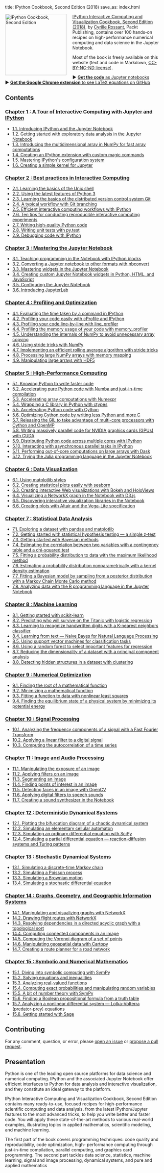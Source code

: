title: IPython Cookbook, Second Edition (2018)
save_as: index.html

<a href="https://github.com/ipython-books/cookbook-2nd"><img src="https://raw.githubusercontent.com/ipython-books/cookbook-2nd/master/cover-cookbook-2nd.png" align="left" alt="IPython Cookbook, Second Edition" height="200" style="margin-right: 20px;" /></a>[IPython Interactive Computing and Visualization Cookbook, Second Edition (2018)](https://www.packtpub.com/big-data-and-business-intelligence/ipython-interactive-computing-and-visualization-cookbook-second-e), by [Cyrille Rossant](http://cyrille.rossant.net), Packt Publishing, contains over 100 hands-on recipes on high-performance numerical computing and data science in the Jupyter Notebook.

Most of the book is freely available on this website (text and code in Markdown, [CC-BY-NC-ND license](https://creativecommons.org/licenses/by-nc-nd/3.0/us/legalcode)).

▶ [**Get the code** as Jupyter notebooks](https://github.com/ipython-books/cookbook-2nd-code)  
▶ [**Get the Google Chrome extension** to see LaTeX equations on GitHub](https://chrome.google.com/webstore/detail/github-with-mathjax/ioemnmodlmafdkllaclgeombjnmnbima/)

## Contents

<!-- START_TOC -->

### [Chapter 1 : A Tour of Interactive Computing with Jupyter and IPython](chapter01_basic)

* [1.1. Introducing IPython and the Jupyter Notebook](chapter01_basic/01_notebook.md)
* [1.2. Getting started with exploratory data analysis in the Jupyter Notebook](chapter01_basic/02_pandas.md)
* [1.3. Introducing the multidimensional array in NumPy for fast array computations](chapter01_basic/03_numpy.md)
* [1.4. Creating an IPython extension with custom magic commands](chapter01_basic/04_magic.md)
* [1.5. Mastering IPython's configuration system](chapter01_basic/05_config.md)
* [1.6. Creating a simple kernel for Jupyter](chapter01_basic/06_kernel.md)


### [Chapter 2 : Best practices in Interactive Computing](chapter02_best_practices)

* [2.1. Learning the basics of the Unix shell](chapter02_best_practices/01_shell.md)
* [2.2. Using the latest features of Python 3](chapter02_best_practices/02_py3.md)
* [2.3. Learning the basics of the distributed version control system Git](chapter02_best_practices/03_git.md)
* [2.4. A typical workflow with Git branching](chapter02_best_practices/04_git_advanced.md)
* [2.5. Efficient interactive computing workflows with IPython](chapter02_best_practices/05_workflows.md)
* [2.6. Ten tips for conducting reproducible interactive computing experiments](chapter02_best_practices/06_tips.md)
* [2.7. Writing high-quality Python code](chapter02_best_practices/07_high_quality.md)
* [2.8. Writing unit tests with py.test](chapter02_best_practices/08_test.md)
* [2.9. Debugging code with IPython](chapter02_best_practices/09_debugging.md)


### [Chapter 3 : Mastering the Jupyter Notebook](chapter03_notebook)

* [3.1. Teaching programming in the Notebook with IPython blocks](chapter03_notebook/01_blocks.md)
* [3.2. Converting a Jupyter notebook to other formats with nbconvert](chapter03_notebook/02_nbformat.md)
* [3.3. Mastering widgets in the Jupyter Notebook](chapter03_notebook/03_widgets.md)
* [3.4. Creating custom Jupyter Notebook widgets in Python, HTML, and JavaScript](chapter03_notebook/04_custom_widgets.md)
* [3.5. Configuring the Jupyter Notebook](chapter03_notebook/05_custom_notebook.md)
* [3.6. Introducing JupyterLab](chapter03_notebook/06_jupyterlab.md)


### [Chapter 4 : Profiling and Optimization](chapter04_optimization)

* [4.1. Evaluating the time taken by a command in IPython](chapter04_optimization/01_timeit.md)
* [4.2. Profiling your code easily with cProfile and IPython](chapter04_optimization/02_profile.md)
* [4.3. Profiling your code line-by-line with line_profiler](chapter04_optimization/03_linebyline.md)
* [4.4. Profiling the memory usage of your code with memory_profiler](chapter04_optimization/04_memprof.md)
* [4.5. Understanding the internals of NumPy to avoid unnecessary array copying](chapter04_optimization/05_array_copies.md)
* [4.6. Using stride tricks with NumPy](chapter04_optimization/06_stride_tricks.md)
* [4.7. Implementing an efficient rolling average algorithm with stride tricks](chapter04_optimization/07_rolling_average.md)
* [4.8. Processing large NumPy arrays with memory mapping](chapter04_optimization/08_memmap.md)
* [4.9. Manipulating large arrays with HDF5](chapter04_optimization/09_hdf5_array.md)


### [Chapter 5 : High-Performance Computing](chapter05_hpc)

* [5.1. Knowing Python to write faster code](chapter05_hpc/01_slow.md)
* [5.2. Accelerating pure Python code with Numba and just-in-time compilation](chapter05_hpc/02_numba.md)
* [5.3. Accelerating array computations with Numexpr](chapter05_hpc/03_numexpr.md)
* [5.4. Wrapping a C library in Python with ctypes](chapter05_hpc/04_ctypes.md)
* [5.5. Accelerating Python code with Cython](chapter05_hpc/05_cython.md)
* [5.6. Optimizing Cython code by writing less Python and more C](chapter05_hpc/06_ray.md)
* [5.7. Releasing the GIL to take advantage of multi-core processors with Cython and OpenMP](chapter05_hpc/07_openmp.md)
* [5.8. Writing massively parallel code for NVIDIA graphics cards (GPUs) with CUDA](chapter05_hpc/08_cuda.md)
* [5.9. Distributing Python code across multiple cores with IPython](chapter05_hpc/09_ipyparallel.md)
* [5.10. Interacting with asynchronous parallel tasks in IPython](chapter05_hpc/10_async.md)
* [5.11. Performing out-of-core computations on large arrays with Dask](chapter05_hpc/11_dask.md)
* [5.12. Trying the Julia programming language in the Jupyter Notebook](chapter05_hpc/12_julia.md)


### [Chapter 6 : Data Visualization](chapter06_viz)

* [6.1. Using matplotlib styles](chapter06_viz/01_styles.md)
* [6.2. Creating statistical plots easily with seaborn](chapter06_viz/02_seaborn.md)
* [6.3. Creating interactive Web visualizations with Bokeh and HoloViews](chapter06_viz/03_bokeh.md)
* [6.4. Visualizing a NetworkX graph in the Notebook with D3.js](chapter06_viz/04_d3.md)
* [6.5. Discovering interactive visualization libraries in the Notebook](chapter06_viz/05_widgets.md)
* [6.6. Creating plots with Altair and the Vega-Lite specification](chapter06_viz/06_altair.md)


### [Chapter 7 : Statistical Data Analysis](chapter07_stats)

* [7.1. Exploring a dataset with pandas and matplotlib](chapter07_stats/01_pandas.md)
* [7.2. Getting started with statistical hypothesis testing — a simple z-test](chapter07_stats/02_z_test.md)
* [7.3. Getting started with Bayesian methods](chapter07_stats/03_bayesian.md)
* [7.4. Estimating the correlation between two variables with a contingency table and a chi-squared test](chapter07_stats/04_correlation.md)
* [7.5. Fitting a probability distribution to data with the maximum likelihood method](chapter07_stats/05_mlfit.md)
* [7.6. Estimating a probability distribution nonparametrically with a kernel density estimation](chapter07_stats/06_kde.md)
* [7.7. Fitting a Bayesian model by sampling from a posterior distribution with a Markov Chain Monte Carlo method](chapter07_stats/07_pymc.md)
* [7.8. Analyzing data with the R programming language in the Jupyter Notebook](chapter07_stats/08_r.md)


### [Chapter 8 : Machine Learning](chapter08_ml)

* [8.1. Getting started with scikit-learn](chapter08_ml/01_scikit.md)
* [8.2. Predicting who will survive on the Titanic with logistic regression](chapter08_ml/02_titanic.md)
* [8.3. Learning to recognize handwritten digits with a K-nearest neighbors classifier](chapter08_ml/03_digits.md)
* [8.4. Learning from text — Naive Bayes for Natural Language Processing](chapter08_ml/04_text.md)
* [8.5. Using support vector machines for classification tasks](chapter08_ml/05_svm.md)
* [8.6. Using a random forest to select important features for regression](chapter08_ml/06_random_forest.md)
* [8.7. Reducing the dimensionality of a dataset with a principal component analysis](chapter08_ml/07_pca.md)
* [8.8. Detecting hidden structures in a dataset with clustering](chapter08_ml/08_clustering.md)


### [Chapter 9 : Numerical Optimization](chapter09_numoptim)

* [9.1. Finding the root of a mathematical function](chapter09_numoptim/01_root.md)
* [9.2. Minimizing a mathematical function](chapter09_numoptim/02_minimize.md)
* [9.3. Fitting a function to data with nonlinear least squares](chapter09_numoptim/03_curvefitting.md)
* [9.4. Finding the equilibrium state of a physical system by minimizing its potential energy](chapter09_numoptim/04_energy.md)


### [Chapter 10 : Signal Processing](chapter10_signal)

* [10.1. Analyzing the frequency components of a signal with a Fast Fourier Transform](chapter10_signal/01_fourier.md)
* [10.2. Applying a linear filter to a digital signal](chapter10_signal/02_filter.md)
* [10.3. Computing the autocorrelation of a time series](chapter10_signal/03_autocorrelation.md)


### [Chapter 11 : Image and Audio Processing](chapter11_image)

* [11.1. Manipulating the exposure of an image](chapter11_image/01_exposure.md)
* [11.2. Applying filters on an image](chapter11_image/02_filters.md)
* [11.3. Segmenting an image](chapter11_image/03_segmentation.md)
* [11.4. Finding points of interest in an image](chapter11_image/04_interest.md)
* [11.5. Detecting faces in an image with OpenCV](chapter11_image/05_faces.md)
* [11.6. Applying digital filters to speech sounds](chapter11_image/06_speech.md)
* [11.7. Creating a sound synthesizer in the Notebook](chapter11_image/07_synth.md)


### [Chapter 12 : Deterministic Dynamical Systems](chapter12_deterministic)

* [12.1. Plotting the bifurcation diagram of a chaotic dynamical system](chapter12_deterministic/01_bifurcation.md)
* [12.2. Simulating an elementary cellular automaton](chapter12_deterministic/02_cellular.md)
* [12.3. Simulating an ordinary differential equation with SciPy](chapter12_deterministic/03_ode.md)
* [12.4. Simulating a partial differential equation — reaction-diffusion systems and Turing patterns](chapter12_deterministic/04_turing.md)


### [Chapter 13 : Stochastic Dynamical Systems](chapter13_stochastic)

* [13.1. Simulating a discrete-time Markov chain](chapter13_stochastic/01_markov.md)
* [13.2. Simulating a Poisson process](chapter13_stochastic/02_poisson.md)
* [13.3. Simulating a Brownian motion](chapter13_stochastic/03_brownian.md)
* [13.4. Simulating a stochastic differential equation](chapter13_stochastic/04_sde.md)


### [Chapter 14 : Graphs, Geometry, and Geographic Information Systems](chapter14_graphgeo)

* [14.1. Manipulating and visualizing graphs with NetworkX](chapter14_graphgeo/01_networkx.md)
* [14.2. Drawing flight routes with NetworkX](chapter14_graphgeo/02_airports.md)
* [14.3. Resolving dependencies in a directed acyclic graph with a topological sort](chapter14_graphgeo/03_dag.md)
* [14.4. Computing connected components in an image](chapter14_graphgeo/04_connected.md)
* [14.5. Computing the Voronoi diagram of a set of points](chapter14_graphgeo/05_voronoi.md)
* [14.6. Manipulating geospatial data with Cartopy](chapter14_graphgeo/06_gis.md)
* [14.7. Creating a route planner for a road network](chapter14_graphgeo/07_gps.md)


### [Chapter 15 : Symbolic and Numerical Mathematics](chapter15_symbolic)

* [15.1. Diving into symbolic computing with SymPy](chapter15_symbolic/01_sympy_intro.md)
* [15.2. Solving equations and inequalities](chapter15_symbolic/02_solvers.md)
* [15.3. Analyzing real-valued functions](chapter15_symbolic/03_function.md)
* [15.4. Computing exact probabilities and manipulating random variables](chapter15_symbolic/04_stats.md)
* [15.5. A bit of number theory with SymPy](chapter15_symbolic/05_number_theory.md)
* [15.6. Finding a Boolean propositional formula from a truth table](chapter15_symbolic/06_logic.md)
* [15.7. Analyzing a nonlinear differential system — Lotka-Volterra (predator-prey) equations](chapter15_symbolic/07_lotka.md)
* [15.8. Getting started with Sage](chapter15_symbolic/08_sage.md)


<!-- END_TOC -->


## Contributing

For any comment, question, or error, please [open an issue](https://github.com/ipython-books/cookbook-2nd/issues) or [propose a pull request](https://github.com/ipython-books/cookbook-2nd/pulls).


## Presentation

Python is one of the leading open source platforms for data science and numerical computing. IPython and the associated Jupyter Notebook offer efficient interfaces to Python for data analysis and interactive visualization, and they constitute an ideal gateway to the platform.

IPython Interactive Computing and Visualization Cookbook, Second Edition contains many ready-to-use, focused recipes for high-performance scientific computing and data analysis, from the latest IPython/Jupyter features to the most advanced tricks, to help you write better and faster code. You will apply these state-of-the-art methods to various real-world examples, illustrating topics in applied mathematics, scientific modeling, and machine learning.

The first part of the book covers programming techniques: code quality and reproducibility, code optimization, high- performance computing through just-in-time compilation, parallel computing, and graphics card programming. The second part tackles data science, statistics, machine learning, signal and image processing, dynamical systems, and pure and applied mathematics
